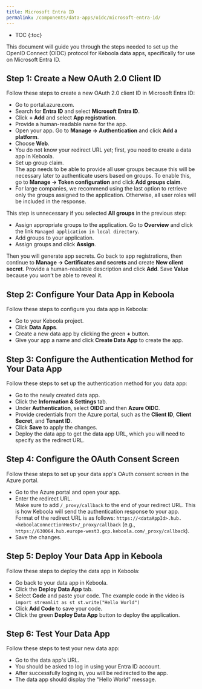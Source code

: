 ```yaml
---
title: Microsoft Entra ID
permalink: /components/data-apps/oidc/microsoft-entra-id/
---
```


* TOC
{:toc}

This document will guide you through the steps needed to set up the OpenID Connect (OIDC) protocol for Keboola data apps, specifically for use on Microsoft Entra ID.

## Step 1: Create a New OAuth 2.0 Client ID
Follow these steps to create a new OAuth 2.0 client ID in Microsoft Entra ID:

- Go to portal.azure.com.
- Search for **Entra ID** and select **Microsoft Entra ID**.
- Click **+ Add** and select **App registration**.
- Provide a human-readable name for the app.
- Open your app. Go to **Manage → Authentication** and click **Add a platform**.
- Choose **Web**.
- You do not know your redirect URL yet; first, you need to create a data app in Keboola. 
- Set up group claim. <br>The app needs to be able to provide all user groups because this will be necessary later to authenticate users based on groups. To enable  this, go to **Manage -> Token configuration** and click **Add groups claim**. 
- For large companies, we recommend using the last option to retrieve only the groups assigned to the application. Otherwise, all user roles will be included in the response.

This step is unnecessary if you selected **All groups** in the previous step: 
- Assign appropriate groups to the application. Go to **Overview** and click the link `Managed application in local directory`.
- Add groups to your application.
- Assign groups and click **Assign**.

Then you will generate app secrets. Go back to app registrations, then continue to **Manage -> Certificates and secrets** and create **New client secret**.
Provide a human-readable description and click **Add**. Save **Value** because you won’t be able to reveal it.

## Step 2: Configure Your Data App in Keboola
Follow these steps to configure you data app in Keboola:

- Go to your Keboola project.
- Click **Data Apps**.
- Create a new data app by clicking the green **+** button.
- Give your app a name and click **Create Data App** to create the app.

## Step 3: Configure the Authentication Method for Your Data App
Follow these steps to set up the authentication method for you data app:

- Go to the newly created data app.
- Click the **Information & Settings** tab.
- Under **Authentication**, select **OIDC** and then **Azure OIDC**.
- Provide credentials from the Azure portal, such as the **Client ID**, **Client Secret**, and **Tenant ID**.
- Click **Save** to apply the changes.
- Deploy the data app to get the data app URL, which you will need to specify as the redirect URL.

## Step 4: Configure the OAuth Consent Screen
Follow these steps to set up your data app's OAuth consent screen in the Azure portal.

- Go to the Azure portal and open your app.
- Enter the redirect URL. <br>Make sure to add `/_proxy/callback` to the end of your redirect URL. This is how Keboola will send the authentication response to your app. Format of the redirect URL is as follows:
`https://<dataAppId>.hub.<keboolaConnectionHost>/_proxy/callback` (e.g., `https://630064.hub.europe-west3.gcp.keboola.com/_proxy/callback`).
- Save the changes.

## Step 5: Deploy Your Data App in Keboola
Follow these steps to deploy the data app in Keboola:

- Go back to your data app in Keboola.
- Click the **Deploy Data App** tab.
- Select **Code** and paste your code. The example code in the video is `import streamlit as st st.write("Hello World")`
- Click **Add Code** to save your code.
- Click the green **Deploy Data App** button to deploy the application.

## Step 6: Test Your Data App
Follow these steps to test your new data app:

- Go to the data app's URL.
- You should be asked to log in using your Entra ID account.
- After successfully loging in, you will be redirected to the app.
- The data app should display the "Hello World" message.
